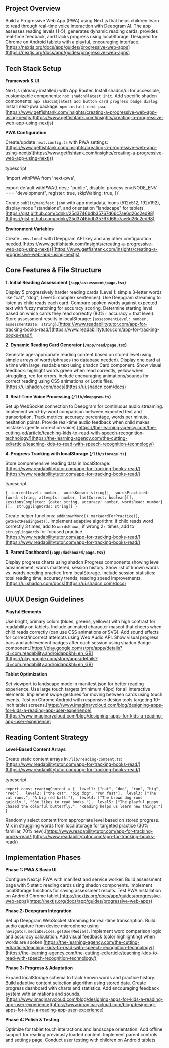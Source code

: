 ## Project Overview

Build a Progressive Web App (PWA) using Next.js that helps children learn to read through real-time voice interaction with Deepgram AI. The app assesses reading levels (1-5), generates dynamic reading cards, provides real-time feedback, and tracks progress using localStorage. Designed for Chrome on Android tablets with a playful, encouraging interface.[https://nextjs.org/docs/app/guides/progressive-web-apps](https://nextjs.org/docs/app/guides/progressive-web-apps)​

## Tech Stack Setup

**Framework & UI**

Next.js (already installed) with App Router. Install shadcn/ui for accessible, customizable components: `npx shadcn@latest init`. Add specific shadcn components: `npx shadcn@latest add button card progress badge dialog`. Install next-pwa package: `npm install next-pwa`.[https://www.getfishtank.com/insights/creating-a-progressive-web-app-using-nextjs](https://www.getfishtank.com/insights/creating-a-progressive-web-app-using-nextjs)​

**PWA Configuration**

Create/update `next.config.ts` with PWA settings:[https://www.getfishtank.com/insights/creating-a-progressive-web-app-using-nextjs](https://www.getfishtank.com/insights/creating-a-progressive-web-app-using-nextjs)​

typescript

`import withPWA from 'next-pwa';

export default withPWA({  dest: "public",  disable: process.env.NODE_ENV === "development",  register: true,  skipWaiting: true, })`

Create `public/manifest.json` with app metadata, icons (512x512, 192x192), display mode "standalone", and orientation "landscape" for tablets.[https://gist.github.com/cdnkr/25d3746bdb35767d66c7ae6d26c2ed98](https://gist.github.com/cdnkr/25d3746bdb35767d66c7ae6d26c2ed98)​

**Environment Variables**

Create `.env.local` with Deepgram API key and any other configuration needed.[https://www.getfishtank.com/insights/creating-a-progressive-web-app-using-nextjs](https://www.getfishtank.com/insights/creating-a-progressive-web-app-using-nextjs)​

## Core Features & File Structure

**1. Initial Reading Assessment (`/app/assessment/page.tsx`)**

Display 5 progressively harder reading cards (Level 1: simple 3-letter words like "cat", "dog"; Level 5: complex sentences). Use Deepgram streaming to listen as child reads each card. Compare spoken words against expected text with fuzzy matching for accuracy scoring. Determine starting level based on which cards they read correctly (80%+ accuracy = that level). Store assessment results in localStorage: `{assessmentLevel: number, assessmentDate: string}`.[https://www.readabilitytutor.com/app-for-tracking-books-read/](https://www.readabilitytutor.com/app-for-tracking-books-read/)​

**2. Dynamic Reading Card Generator (`/app/read/page.tsx`)**

Generate age-appropriate reading content based on stored level using simple arrays of words/phrases (no database needed). Display one card at a time with large, readable text using shadcn Card component. Show visual feedback: highlight words green when read correctly, yellow when struggling, red for errors. Include encouraging animations/sounds for correct reading using CSS animations or Lottie files.[https://ui.shadcn.com/docs](https://ui.shadcn.com/docs)​

**3. Real-Time Voice Processing (`/lib/deepgram.ts`)**

Set up WebSocket connection to Deepgram for continuous audio streaming. Implement word-by-word comparison between expected text and transcription. Track metrics: accuracy percentage, words per minute, hesitation points. Provide real-time audio feedback when child makes mistakes (gentle correction voice).[https://the-learning-agency.com/the-cutting-ed/article/teaching-kids-to-read-with-speech-recognition-technology/](https://the-learning-agency.com/the-cutting-ed/article/teaching-kids-to-read-with-speech-recognition-technology/)​

**4. Progress Tracking with localStorage (`/lib/storage.ts`)**

Store comprehensive reading data in localStorage:[https://www.readabilitytutor.com/app-for-tracking-books-read/](https://www.readabilitytutor.com/app-for-tracking-books-read/)​

typescript

`{  currentLevel: number,  wordsKnown: string[],  wordsPracticed: {word: string, attempts: number, lastCorrect: boolean}[],  sessionsCompleted: {date: string, accuracy: number, wordsRead: number}[],  strugglingWords: string[] }`

Create helper functions: `addKnownWord()`, `markWordForPractice()`, `getNextReadingSet()`. Implement adaptive algorithm: if child reads word correctly 3 times, add to `wordsKnown`; if wrong 2+ times, add to `strugglingWords` for focused practice.[https://www.readabilitytutor.com/app-for-tracking-books-read/](https://www.readabilitytutor.com/app-for-tracking-books-read/)​

**5. Parent Dashboard (`/app/dashboard/page.tsx`)**

Display progress charts using shadcn Progress components showing level advancement, words mastered, session history. Show list of known words vs. words needing practice from localStorage. Include session statistics: total reading time, accuracy trends, reading speed improvements.[https://ui.shadcn.com/docs](https://ui.shadcn.com/docs)​

## UI/UX Design Guidelines

**Playful Elements**

Use bright, primary colors (blues, greens, yellows) with high contrast for readability on tablets. Include animated character mascot that cheers when child reads correctly (can use CSS animations or SVG). Add sound effects for correct/incorrect attempts using Web Audio API. Show visual progress bars and achievement badges after each session using shadcn Badge component.[https://play.google.com/store/apps/details?id=com.readability.androidapp&hl=en_GB](https://play.google.com/store/apps/details?id=com.readability.androidapp&hl=en_GB)​

**Tablet Optimization**

Set viewport to landscape mode in manifest.json for better reading experience. Use large touch targets (minimum 48px) for all interactive elements. Implement swipe gestures for moving between cards using touch events. Test on Chrome Android with responsive design tools targeting 10-inch tablet screens.[https://www.imaginarycloud.com/blog/designing-apps-for-kids-a-reading-app-user-experience](https://www.imaginarycloud.com/blog/designing-apps-for-kids-a-reading-app-user-experience)​

## Reading Content Strategy

**Level-Based Content Arrays**

Create static content arrays in `/lib/reading-content.ts`:[https://www.readabilitytutor.com/app-for-tracking-books-read/](https://www.readabilitytutor.com/app-for-tracking-books-read/)​

typescript

`export const readingContent = {  level1: ["cat", "dog", "run", "big", "red"],  level2: ["the cat", "big dog", "run fast"],  level3: ["The cat runs.", "A big red ball."],  level4: ["The brown dog runs quickly.", "She likes to read books."],  level5: ["The playful puppy chased the colorful butterfly.", "Reading helps us learn new things."] }`

Randomly select content from appropriate level based on stored progress. Mix in struggling words from localStorage for targeted practice (30% familiar, 70% new).[https://www.readabilitytutor.com/app-for-tracking-books-read/](https://www.readabilitytutor.com/app-for-tracking-books-read/)​

## Implementation Phases

**Phase 1: PWA & Basic UI**

Configure Next.js PWA with manifest and service worker. Build assessment page with 5 static reading cards using shadcn components. Implement localStorage functions for saving assessment results. Test PWA installation on Android Chrome tablet.[https://nextjs.org/docs/app/guides/progressive-web-apps](https://nextjs.org/docs/app/guides/progressive-web-apps)​

**Phase 2: Deepgram Integration**

Set up Deepgram WebSocket streaming for real-time transcription. Build audio capture from device microphone using `navigator.mediaDevices.getUserMedia()`. Implement word comparison logic and accuracy calculation. Add visual feedback (color highlighting) when words are spoken.[https://the-learning-agency.com/the-cutting-ed/article/teaching-kids-to-read-with-speech-recognition-technology/](https://the-learning-agency.com/the-cutting-ed/article/teaching-kids-to-read-with-speech-recognition-technology/)​

**Phase 3: Progress & Adaptation**

Expand localStorage schema to track known words and practice history. Build adaptive content selection algorithm using stored data. Create progress dashboard with charts and statistics. Add encouraging feedback system with animations and sounds.[https://www.imaginarycloud.com/blog/designing-apps-for-kids-a-reading-app-user-experience](https://www.imaginarycloud.com/blog/designing-apps-for-kids-a-reading-app-user-experience)​

**Phase 4: Polish & Testing**

Optimize for tablet touch interactions and landscape orientation. Add offline support for reading previously loaded content. Implement parent controls and settings page. Conduct user testing with children on Android tablets